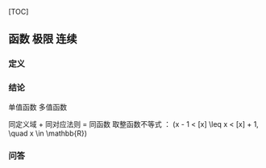 [TOC]

## 函数 极限 连续

### 定义



### 结论

单值函数
多值函数  

同定义域 + 同对应法则 = 同函数
取整函数不等式 ： \(x - 1 < [x] \leq x < [x] + 1, \quad x \in \mathbb{R}\)

### 问答

